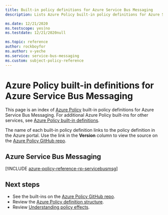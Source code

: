 ```yaml
---
title: Built-in policy definitions for Azure Service Bus Messaging
description: Lists Azure Policy built-in policy definitions for Azure Service Bus Messaging. These built-in policy definitions provide common approaches to managing your Azure resources.

ms.date: 12/21/2020
ms.testscope: yes|no
ms.testdate: 12/21/2020null

ms.topic: reference
author: rockboyfor
ms.author: v-yeche
ms.service: service-bus-messaging
ms.custom: subject-policy-reference
---
```

# Azure Policy built-in definitions for Azure Service Bus Messaging

This page is an index of [Azure Policy](../governance/policy/overview.md) built-in policy
definitions for Azure Service Bus Messaging. For additional Azure Policy built-ins for other
services, see
[Azure Policy built-in definitions](../governance/policy/samples/built-in-policies.md).

The name of each built-in policy definition links to the policy definition in the Azure portal. Use
the link in the **Version** column to view the source on the
[Azure Policy GitHub repo](https://github.com/Azure/azure-policy).

## Azure Service Bus Messaging

[!INCLUDE [azure-policy-reference-rp-servicebusmsg](../../includes/policy/reference/byrp/microsoft.servicebus.md)]

## Next steps

- See the built-ins on the [Azure Policy GitHub repo](https://github.com/Azure/azure-policy).
- Review the [Azure Policy definition structure](../governance/policy/concepts/definition-structure.md).
- Review [Understanding policy effects](../governance/policy/concepts/effects.md).



<!-- Update_Description: new article about policy reference -->
<!--NEW.date: 12/21/2020-->